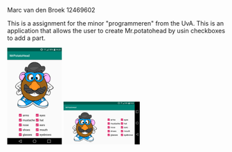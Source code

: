 Marc van den Broek
12469602

This is a assignment for the minor "programmeren" from the UvA. 
This is an application that allows the user to create Mr.potatohead by usin checkboxes to add a part.

<img src="https://github.com/broekm006/Mr_Potatohead/blob/master/doc/main.png" height="15%" width="25%"/> <img src="https://github.com/broekm006/Mr_Potatohead/blob/master/doc/landscape.png" height="40%" width="35%"/>


